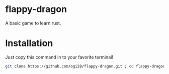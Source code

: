 # flappy-dragon
A basic game to learn rust. 

# Installation
Just copy this command in to your favorite terminal!
```bash
git clone https://github.com/ogi28/flappy-dragon.git ; cd flappy-dragon ; cargo run
```

